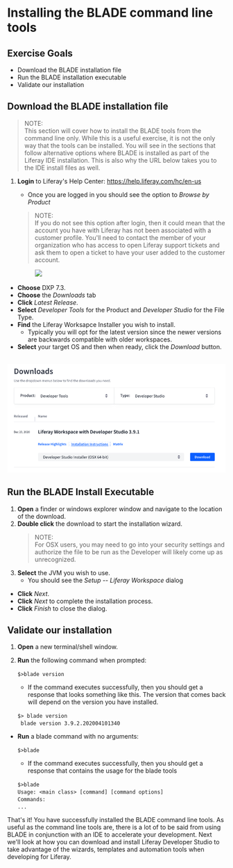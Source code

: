 # Installing the BLADE command line tools

<div class="ahead">

## Exercise Goals

- Download the BLADE installation file
- Run the BLADE installation executable 
- Validate our installation

</div>

## Download the BLADE installation file

> NOTE: <br />
> This section will cover how to install the BLADE tools from the command line only. While this is a useful exercise, it is not 
the only way that the tools can be installed. You will see in the sections that follow alternative options where BLADE is 
installed as part of the Liferay IDE installation. This is also why the URL below takes you to the IDE install files as well.

1. **Login** to Liferay's Help Center:  https://help.liferay.com/hc/en-us
    * Once you are logged in you should see the option to *Browse by Product*

    > NOTE: <br/>
    If you do not see this option after login, then it could mean that the account you have with Liferay has not been
    associated with a customer profile. You'll need to contact the member of your organization who has access to open
    Liferay support tickets and ask them to open a ticket to have your user added to the customer account.
    
    <figure>
        <img src="../images/01-02__01-login-browse-by-product.png"/>
    </figure>
 

* **Choose** DXP 7.3.
* **Choose** the _Downloads_ tab
* **Click** _Latest Release_.
* **Select** _Developer Tools_ for the Product and _Developer Studio_ for the File Type.
* **Find** the Liferay Worksapce Installer you wish to install.
    * Typically you will opt for the latest version since the newer versions are backwards compatible with older workspaces.
* **Select** your target OS and then when ready, click the _Download_ button.

<br />

<img src="images/download_liferay_studio.png" />

## Run the BLADE Install Executable
1. **Open** a finder or windows explorer window and navigate to the location of the download.
2. **Double click** the download to start the installation wizard.
    > NOTE: <br />
    For OSX users, you may need to go into your security settings and authorize the file to be run as the Developer will likely
    come up as unrecognized.
3. **Select** the JVM you wish to use.
    * You should see the _Setup -- Liferay Workspace_ dialog
* **Click** _Next_.
* **Click** _Next_ to complete the installation process.
* **Click** _Finish_ to close the dialog.

## Validate our installation
1. **Open** a new terminal/shell window.
2. **Run** the following command when prompted:

    `$>blade version`

    * If the command executes successfully, then you should get a response that looks something like this. The version that comes back will depend on the version you have installed.

    `$> blade version`
    <br />
    ` blade version 3.9.2.202004101340`

* **Run** a blade command with no arguments:

    `$>blade`

    * If the command executes successfully, then you should get a response that contains the usage for the blade tools

    `$>blade`
    <br/>
    `Usage: <main class> [command] [command options]`
    <br/>
    `Commands:`
    <br/>
    `...`

That's it! You have successfully installed the BLADE command line tools. As useful as the command line tools are, there is a lot of to be said from using BLADE in conjunction with an IDE to accelerate your development. Next we'll look at how you can download and install Liferay Developer Studio to take advantage of the wizards, templates and automation tools when developing for Liferay.  

